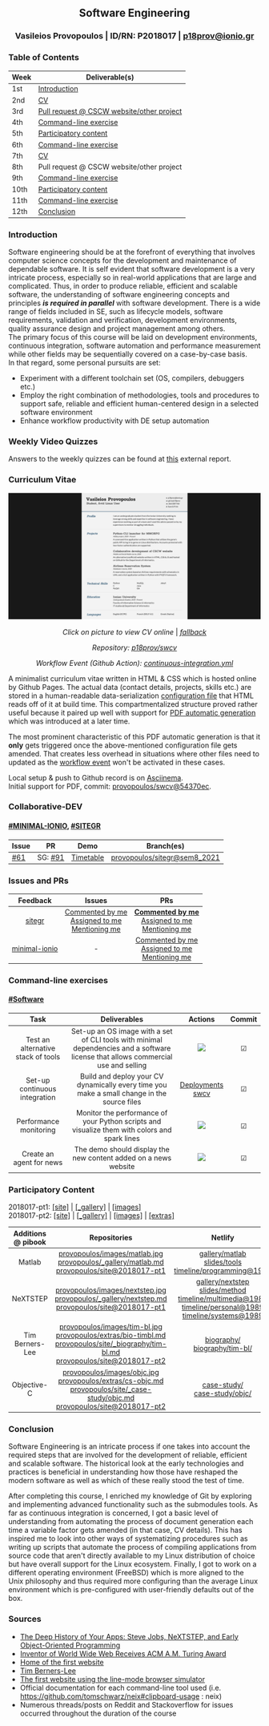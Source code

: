 <h2 align="center">Software Engineering</h2>

<h3 align="center">Vasileios Provopoulos | ID/RN: P2018017 | <a href="mailto:p18prov@ionio.gr">p18prov@ionio.gr</a></h3>

### Table of Contents

| Week | Deliverable(s) |
| --- | --- |
| 1st | [Introduction](#Introduction) |
| 2nd | [CV](#Curriculum-Vitae) |
| 3rd | [Pull request @ CSCW website/other project](#Collaborative-DEV)  |
| 4th | [Command-line exercise](#Command-line-exercises) |
| 5th | [Participatory content](#Participatory-Content) |
| 6th | [Command-line exercise](#Command-line-exercises) |
| 7th | [CV](#Curriculum-Vitae) |
| 8th | Pull request @ CSCW website/other project |
| 9th | [Command-line exercise](#Command-line-exercises) |
| 10th | [Participatory content](#Participatory-Content) |
| 11th | [Command-line exercise](#Command-line-exercises) |
| 12th | [Conclusion](#Conclusion) |

### Introduction
Software engineering should be at the forefront of everything that involves computer science concepts for the development and maintenance of dependable software. It is self evident that software development is a very intricate process, especially so in real-world applications that are large and complicated. Thus, in order to produce reliable, efficient and scalable software, the understanding of software engineering concepts and principles **_is required in parallel_** with software development. There is a wide range of fields included in SE, such as lifecycle models, software requirements, validation and verification, development environments, quality assurance design and project management among others.
<br>
The primary focus of this course will be laid on development environments, continuous integration, software automation and performance measurement while other fields may be sequentially covered on a case-by-case basis.<br>
In that regard, some personal pursuits are set:
* Experiment with a different toolchain set (OS, compilers, debuggers etc.)
* Employ the right combination of methodologies, tools and procedures to support safe, reliable and efficient human-centered design in a selected software environment
* Enhance workflow productivity with DE setup automation

### Weekly Video Quizzes
Answers to the weekly quizzes can be found at [this](https://github.com/provopoulos/sw/blob/quizzes-2018017/projects/2018017/README.md) external report.
### Curriculum Vitae
<p>
  <a href="https://provopoulos.github.io/swcv/" title="Vasileios Provopoulos">
    <img src="https://github.com/provopoulos/sw/blob/quizzes-2018017/projects/2018017/images/curriculum-vitae.png" alt="[CV]: VP"/>
  </a>
</p>

<p align="center"><em>Click on picture to view CV online</em> | <a href="https://provopoulos.github.io/swcv/"><em>fallback</em></a></p>
<p align="center"><em>Repository: </em><a href="https://github.com/provopoulos/swcv"><em>p18prov/swcv</em></a></p>
<p align="center"><em>Workflow Event (Github Action): </em><a href="https://github.com/provopoulos/swcv/blob/development/.github/workflows/continuous-integration.yml"><em>continuous-integration.yml</em></a></p>

A minimalist curriculum vitae written in HTML & CSS which is hosted online by Github Pages. The actual data (contact details, projects, skills etc.) are stored in a human-readable data-serialization [configuration file](https://github.com/provopoulos/swcv/blob/development/_data/details.yml) that HTML reads off of it at build time. This compartmentalized structure proved rather useful because it paired up well with support for [PDF automatic generation](https://github.com/provopoulos/swcv/blob/gh-pages/output/) which was introduced at a later time.

The most prominent characteristic of this PDF automatic generation is that it **only** gets triggered once the above-mentioned configuration file gets amended. That creates less overhead in situations where other files need to updated as the [workflow event](https://github.com/provopoulos/swcv/actions/workflows/continuous-integration.yml) won't be activated in these cases.

Local setup & push to Github record is on [Asciinema](https://asciinema.org/a/SQxqbgae56nYsZAvxtEDeovRX).<br>
Initial support for PDF, commit: [provopoulos/swcv@54370ec](https://github.com/provopoulos/swcv/commit/54370ec9f1270131191a5df1443295f854c5a5d5).<br>

### Collaborative-DEV
#### [#MINIMAL-IONIO](https://github.com/ioniodi/minimal-ionio), [#SITEGR](https://github.com/ioniodi/sitegr)
| Issue                                              	| PR                                                   	| Demo                                                                  	| Branch(es)                                                                                                                	|
|----------------------------------------------------	|------------------------------------------------------	|-----------------------------------------------------------------------	|---------------------------------------------------------------------------------------------------------------------------	|
| [#61](https://github.com/ioniodi/sitegr/issues/61) 	| SG: [#91](https://github.com/ioniodi/sitegr/pull/91) 	| [Timetable](https://tender-shaw-215180.netlify.app/timetables/sem_8/) 	| [provopoulos/sitegr@sem8_2021](https://github.com/provopoulos/sitegr/blob/sem8_2021/all_collections/_timetables/sem_8.md) 	|
### Issues and PRs
|                          Feedback                         |                                                                                                                                                                   Issues                                                                                                                                                                  |                                                                                                                                                                         PRs                                                                                                                                                                        |
|:---------------------------------------------------------:|:-----------------------------------------------------------------------------------------------------------------------------------------------------------------------------------------------------------------------------------------------------------------------------------------------------------------------------------------:|:--------------------------------------------------------------------------------------------------------------------------------------------------------------------------------------------------------------------------------------------------------------------------------------------------------------------------------------------------:|
|        [sitegr](https://github.com/ioniodi/sitegr)        | [Commented by me](https://github.com/ioniodi/sitegr/issues?q=is%3Aissue+commenter%3Aprovopoulos+is%3Aclosed)<br> [Assigned to me](https://github.com/ioniodi/sitegr/issues?q=is%3Aissue+assignee%3Aprovopoulos+is%3Aclosed)<br> [Mentioning me](https://github.com/ioniodi/sitegr/issues?q=is%3Aissue+mentions%3Aprovopoulos+is%3Aclosed) |            **[Commented by me](https://github.com/ioniodi/sitegr/pulls?q=is%3Apr+commenter%3Aprovopoulos+is%3Aclosed)**<br> [Assigned to me](https://github.com/ioniodi/sitegr/pulls?q=is%3Apr+assignee%3Aprovopoulos+is%3Aclosed)<br> [Mentioning me](https://github.com/ioniodi/sitegr/pulls?q=is%3Apr+mentions%3Aprovopoulos+is%3Aclosed)           |
| [minimal-ionio](https://github.com/ioniodi/minimal-ionio) |                                                                                                                                                                     -                                                                                                                                                                     | [Commented by me](https://github.com/ioniodi/minimal-ionio/pulls?q=is%3Apr+commenter%3Aprovopoulos+is%3Aclosed)<br> [Assigned to me](https://github.com/ioniodi/minimal-ionio/pulls?q=is%3Apr+assignee%3Aprovopoulos+is%3Aclosed)<br> [Mentioning me](https://github.com/ioniodi/minimal-ionio/pulls?q=is%3Apr+mentions%3Aprovopoulos+is%3Aclosed) |

### Command-line exercises
#### [#Software](https://github.com/epidrome/dokey#software)
|                 Task                |                                                            Deliverables                                                            |                               Actions                               |  Commit  |
|:----------------------------------:|:----------------------------------------------------------------------------------------------------------------------------------:|:---------------------------------------------------------------------:|:--------:|
| Test an alternative stack of tools | Set-up an OS image with a set of CLI tools with minimal dependencies and a software license that allows commercial use and selling | [<img src="https://asciinema.org/a/MMCLu0FldyKMhUmZ1IGNy11ZB.svg" width="100">](https://asciinema.org/a/MMCLu0FldyKMhUmZ1IGNy11ZB) | &#x2611; |
| Set-up continuous integration | Build and deploy your CV dynamically every time you make a small change in the source files | [Deployments](https://github.com/provopoulos/swcv/actions/workflows/continuous-integration.yml)<br>[swcv](https://github.com/provopoulos/swcv/blob/development/.github/workflows/continuous-integration.yml)| &#x2611; |
| Performance monitoring | Monitor the performance of your Python scripts and visualize them with colors and spark lines | [<img src="https://asciinema.org/a/ClUPgjuCvXOVC0dXWuEIx7Ddv.svg" width="100">](https://asciinema.org/a/ClUPgjuCvXOVC0dXWuEIx7Ddv)| &#x2611; |
| Create an agent for news | The demo should display the new content added on a news website | [<img src="https://asciinema.org/a/Y8jdT5HO9BbAjfSCw0Z934tTb.svg" width="100">](https://asciinema.org/a/Y8jdT5HO9BbAjfSCw0Z934tTb)| &#x2611; |

### Participatory Content

2018017-pt1: [[site]](https://github.com/provopoulos/site/tree/2018017-pt1) | [[_gallery]](https://github.com/provopoulos/_gallery/tree/2018017-pt1) | [[images]](https://github.com/provopoulos/images/tree/2018017-pt1)<br>
2018017-pt2: [[site]](https://github.com/provopoulos/site/tree/2018017-pt2) | [[_gallery]](https://github.com/provopoulos/_gallery/tree/2018017-pt2) | [[images]](https://github.com/provopoulos/images/tree/2018017-pt2) | [[extras]](https://github.com/provopoulos/extras/tree/2018017-pt2)

| Additions @ pibook |                                                                                                                                                                                  Repositories                                                                                                                                                                                 |                                                                                                                                                                                                                Netlify                                                                                                                                                                                                                |                                          Setup                                          |
|:------------------:|:-----------------------------------------------------------------------------------------------------------------------------------------------------------------------------------------------------------------------------------------------------------------------------------------------------------------------------------------------------------------------------:|:-------------------------------------------------------------------------------------------------------------------------------------------------------------------------------------------------------------------------------------------------------------------------------------------------------------------------------------------------------------------------------------------------------------------------------------:|:---------------------------------------------------------------------------------------:|
|       Matlab       |     [provopoulos/images/matlab.jpg](https://github.com/provopoulos/images/blob/61c3df1c54ccedda7dbcce7a195d22555ebfb147/matlab.jpg)<br> [provopoulos/_gallery/matlab.md](https://github.com/provopoulos/_gallery/blob/fc04c3a489b00abf341ee83e6120fc4febc401c7/matlab.md)<br> [provopoulos/site@2018017-pt1](https://github.com/provopoulos/site/commits/2018017-pt1)<br>     |                                                                                          [gallery/matlab](https://eager-raman-999e49.netlify.app/gallery/matlab/)<br> [slides/tools](https://eager-raman-999e49.netlify.app/slides/tools/)<br> [timeline/programming@1979](https://eager-raman-999e49.netlify.app/timeline/programming/)<br>                                                                                          |           [<img src="https://asciinema.org/a/4koQJ4dmoixO4aOlHhSbjHbuG.svg" width="100">](https://asciinema.org/a/4koQJ4dmoixO4aOlHhSbjHbuG)           |
|      NeXTSTEP      | [provopoulos/images/nextstep.jpg](https://github.com/provopoulos/images/blob/61c3df1c54ccedda7dbcce7a195d22555ebfb147/nextstep.jpg)<br> [provopoulos/_gallery/nextstep.md](https://github.com/provopoulos/_gallery/blob/fc04c3a489b00abf341ee83e6120fc4febc401c7/nextstep.md)<br> [provopoulos/site@2018017-pt1](https://github.com/provopoulos/site/commits/2018017-pt1)<br> | [gallery/nextstep](https://eager-raman-999e49.netlify.app/gallery/nextstep/)<br> [slides/method](https://eager-raman-999e49.netlify.app/slides/method/)<br> [timeline/multimedia@1989](https://eager-raman-999e49.netlify.app/timeline/multimedia/)<br> [timeline/personal@1989](https://eager-raman-999e49.netlify.app/timeline/personal/)<br> [timeline/systems@1989](https://eager-raman-999e49.netlify.app/timeline/systems/)<br> | [<img src="https://asciinema.org/a/4koQJ4dmoixO4aOlHhSbjHbuG.svg" width="100">](https://asciinema.org/a/4koQJ4dmoixO4aOlHhSbjHbuG) |
|      Tim Berners-Lee      | [provopoulos/images/tim-bl.jpg](https://github.com/provopoulos/images/blob/8dfbf6c5bee67b5e855626dc192a2d5821173747/tim-bl.jpg)<br> [provopoulos/extras/bio-timbl.md](https://github.com/provopoulos/extras/blob/a33e05439b31ca15b0f41641e5ca82755f080b6d/bio-timbl.md)<br> [provopoulos/site/_biography/tim-bl.md](https://github.com/provopoulos/site/blob/2018017-pt2/_biography/tim-bl.md)<br> [provopoulos/site@2018017-pt2](https://github.com/provopoulos/site/commits/2018017-pt2)<br> | [biography/](https://nostalgic-kare-0a0074.netlify.app/biography/)<br> [biography/tim-bl/](https://nostalgic-kare-0a0074.netlify.app/biography/tim-bl/)<br> | [<img src="https://asciinema.org/a/4koQJ4dmoixO4aOlHhSbjHbuG.svg" width="100">](https://asciinema.org/a/4koQJ4dmoixO4aOlHhSbjHbuG) |
|      Objective-C      | [provopoulos/images/objc.jpg](https://github.com/provopoulos/images/blob/8dfbf6c5bee67b5e855626dc192a2d5821173747/objc.jpg)<br> [provopoulos/extras/cs-objc.md](https://github.com/provopoulos/extras/blob/a33e05439b31ca15b0f41641e5ca82755f080b6d/cs-objc.md)<br> [provopoulos/site/_case-study/objc.md](https://github.com/provopoulos/site/blob/2018017-pt2/_case-study/objc.md)<br> [provopoulos/site@2018017-pt2](https://github.com/provopoulos/site/commits/2018017-pt2)<br> | [case-study/](https://nostalgic-kare-0a0074.netlify.app/case-study/)<br> [case-study/objc/](https://nostalgic-kare-0a0074.netlify.app/case-study/objc/)<br> | [<img src="https://asciinema.org/a/4koQJ4dmoixO4aOlHhSbjHbuG.svg" width="100">](https://asciinema.org/a/4koQJ4dmoixO4aOlHhSbjHbuG) |

### Conclusion
Software Engineering is an intricate process if one takes into account the required steps that are involved for the development of reliable, efficient and scalable software. The historical look at the early technologies and practices is beneficial in understanding how those have reshaped the modern software as well as which of these really stood the test of time.

After completing this course, I enriched my knowledge of Git by exploring and implementing advanced functionality such as the submodules tools. As far as continuous integration is concerned, I got a basic level of understanding from automating the process of document generation each time a variable factor gets amended (in that case, CV details). This has inspired me to look into other ways of systematizing procedures such as writing up scripts that automate the process of compiling applications from source code that aren't directly available to my Linux distribution of choice but have overall support for the Linux ecosystem.
Finally, I got to work on a different operating environment (FreeBSD) which is more aligned to the Unix philosophy and thus required more configuring than the average Linux environment which is pre-configured with user-friendly defaults out of the box.

### Sources
* [The Deep History of Your Apps: Steve Jobs, NeXTSTEP, and Early Object-Oriented Programming](https://computerhistory.org/blog/the-deep-history-of-your-apps-steve-jobs-nextstep-and-early-object-oriented-programming/)
* [Inventor of World Wide Web Receives ACM A.M. Turing Award](https://awards.acm.org/about/2016-turing)
* [Home of the first website](http://info.cern.ch/)
* [Tim Berners-Lee](https://www.sansimera.gr/biographies/2340)
* [The first website using the line-mode browser simulator](https://line-mode.cern.ch/www/hypertext/WWW/TheProject.html)
* Official documentation for each command-line tool used (i.e. https://github.com/tomschwarz/neix#clipboard-usage : neix)
* Numerous threads/posts on Reddit and Stackoverflow for issues occurred throughout the duration of the course
